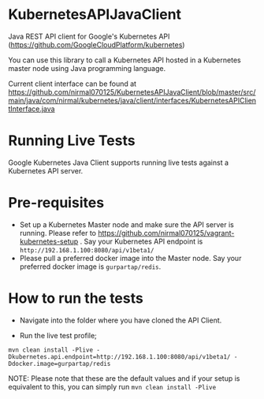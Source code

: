 KubernetesAPIJavaClient
=======================

Java REST API client for Google's Kubernetes API (https://github.com/GoogleCloudPlatform/kubernetes)

You can use this library to call a Kubernetes API hosted in a Kubernetes master node using Java programming language.

Current client interface can be found at https://github.com/nirmal070125/KubernetesAPIJavaClient/blob/master/src/main/java/com/nirmal/kubernetes/java/client/interfaces/KubernetesAPIClientInterface.java

Running Live Tests
==================

Google Kubernetes Java Client supports running live tests against a Kubernetes API server.

Pre-requisites
==============

* Set up a Kubernetes Master node and make sure the API server is running. Please refer to https://github.com/nirmal070125/vagrant-kubernetes-setup . Say your Kubernetes API endpoint is ```http://192.168.1.100:8080/api/v1beta1/```
* Please pull a preferred docker image into the Master node. Say your preferred docker image is ```gurpartap/redis```.

How to run the tests
====================

* Navigate into the folder where you have cloned the API Client.

* Run the live test profile;

```mvn clean install -Plive -Dkubernetes.api.endpoint=http://192.168.1.100:8080/api/v1beta1/ -Ddocker.image=gurpartap/redis```


NOTE: Please note that these are the default values and if your setup is equivalent to this, you can simply run ```mvn clean install -Plive```

